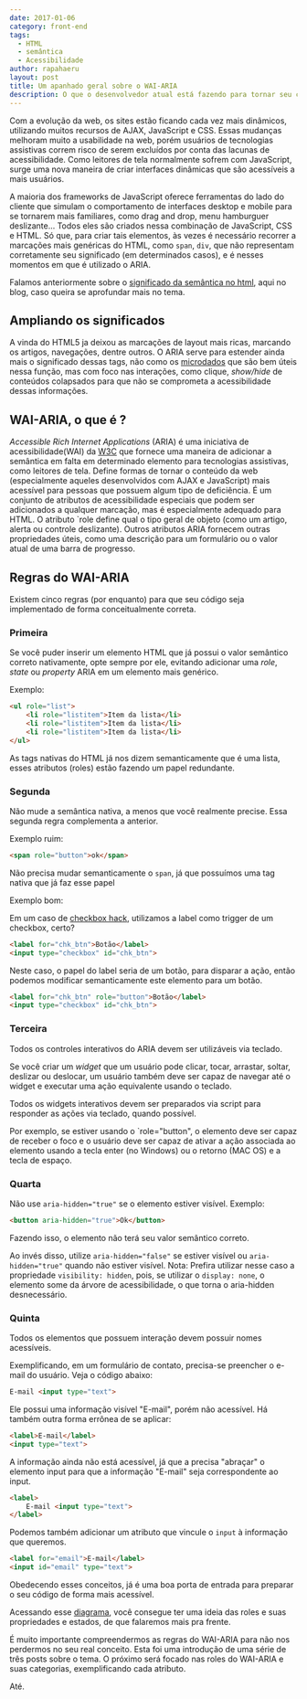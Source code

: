 ```yaml
---
date: 2017-01-06
category: front-end
tags:
  - HTML
  - semântica
  - Acessibilidade
author: rapahaeru
layout: post
title: Um apanhado geral sobre o WAI-ARIA
description: O que o desenvolvedor atual está fazendo para tornar seu conteúdo mais acessível para pessoas com algum tipo de deficiência? Com a evolução da web, a usabilidade melhorou muito, porém usuários de tecnologias assistivas correm risco de serem excluídos por conta das lacunas de acessibilidade que surgem com as páginas mais dinâmicas. Como leitores de tela normalmente sofrem com JavaScript, surge uma nova maneira de criar interfaces dinâmicas que são acessíveis a mais usuários.
---
```


Com a evolução da web, os sites estão ficando cada vez mais dinâmicos, utilizando muitos recursos de AJAX, JavaScript e CSS. Essas mudanças melhoram muito a usabilidade na web, porém usuários de tecnologias assistivas correm risco de serem excluídos por conta das lacunas de acessibilidade. Como leitores de tela normalmente sofrem com JavaScript, surge uma nova maneira de criar interfaces dinâmicas que são acessíveis a mais usuários.

A maioria dos frameworks de JavaScript oferece ferramentas do lado do cliente que simulam o comportamento de interfaces desktop e mobile para se tornarem mais familiares, como drag and drop, menu hamburguer deslizante... Todos eles são criados nessa combinação de JavaScript, CSS e HTML. Só que, para criar tais elementos, às vezes é necessário recorrer a marcações mais genéricas do HTML, como `span`, `div`, que não representam corretamente seu significado (em determinados casos), e é nesses momentos em que é utilizado o ARIA.

Falamos anteriormente sobre o [significado da semântica no html](/html-semantico-1/), aqui no blog, caso queira se aprofundar mais no tema.

## Ampliando os significados

A vinda do HTML5 ja deixou as marcações de layout mais ricas, marcando os artigos, navegações, dentre outros. O ARIA serve para estender ainda mais o significado dessas tags, não como os [microdados](/html-semantico-2/) que são bem úteis nessa função, mas com foco nas interações, como clique, *show/hide* de conteúdos colapsados para que não se comprometa a acessibilidade dessas informações.

## WAI-ARIA, o que é ?

*Accessible Rich Internet Applications* (ARIA) é uma iniciativa de acessibilidade(WAI) da [W3C](https://www.w3.org/) que fornece uma maneira de adicionar a semântica em falta em determinado elemento para tecnologias assistivas, como leitores de tela. Define formas de tornar o conteúdo da web (especialmente aqueles desenvolvidos com AJAX e JavaScript) mais acessível para pessoas que possuem algum tipo de deficiência. É um conjunto de atributos de acessibilidade especiais que podem ser adicionados a qualquer marcação, mas é especialmente adequado para HTML. O atributo `role define qual o tipo geral de objeto (como um artigo, alerta ou controle deslizante). Outros atributos ARIA fornecem outras propriedades úteis, como uma descrição para um formulário ou o valor atual de uma barra de progresso.

## Regras do WAI-ARIA

Existem cinco regras (por enquanto) para que seu código seja implementado de forma conceitualmente correta.

### Primeira
Se você puder inserir um elemento HTML que já possui o valor semântico correto nativamente, opte sempre por ele, evitando adicionar uma *role*, *state* ou *property* ARIA em um elemento mais genérico.

Exemplo:
```html
<ul role="list">
    <li role="listitem">Item da lista</li>
    <li role="listitem">Item da lista</li>
    <li role="listitem">Item da lista</li>
</ul>
```

As tags nativas do HTML já nos dizem semanticamente que é uma lista, esses atributos (roles) estão fazendo um papel redundante.

### Segunda
Não mude a semântica nativa, a menos que você realmente precise.
Essa segunda regra complementa a anterior.

Exemplo ruim:
```html
<span role="button">ok</span>
```
Não precisa mudar semanticamente o `span`, já que possuímos uma tag nativa que já faz esse papel

Exemplo bom:

Em um caso de [checkbox hack](https://css-tricks.com/the-checkbox-hack/), utilizamos a label como trigger de um checkbox, certo?
```html
<label for="chk_btn">Botão</label>
<input type="checkbox" id="chk_btn">
```

Neste caso, o papel do label seria de um botão, para disparar a ação, então podemos modificar semanticamente este elemento para um botão.
```html
<label for="chk_btn" role="button">Botão</label>
<input type="checkbox" id="chk_btn">
```

### Terceira
Todos os controles interativos do ARIA devem ser utilizáveis via teclado.

Se você criar um *widget* que um usuário pode clicar, tocar, arrastar, soltar, deslizar ou deslocar, um usuário também deve ser capaz de navegar até o widget e executar uma ação equivalente usando o teclado.

Todos os widgets interativos devem ser preparados via script para responder as ações via teclado, quando possível.

Por exemplo, se estiver usando o `role="button", o elemento deve ser capaz de receber o foco e o usuário deve ser capaz de ativar a ação associada ao elemento usando a tecla enter (no Windows) ou o retorno (MAC OS) e a tecla de espaço.

### Quarta

Não use `aria-hidden="true"` se o elemento estiver visível. Exemplo:
```html
<button aria-hidden="true">Ok</button>
```
Fazendo isso, o elemento não terá seu valor semântico correto.

Ao invés disso, utilize `aria-hidden="false"` se estiver visível ou `aria-hidden="true"` quando não estiver visível.
Nota: Prefira utilizar nesse caso a propriedade `visibility: hidden`, pois, se utilizar o `display: none`, o elemento some da árvore de acessibilidade, o que torna o aria-hidden desnecessário.

### Quinta

Todos os elementos que possuem interação devem possuir nomes acessíveis.

Exemplificando, em um formulário de contato, precisa-se preencher o e-mail do usuário. Veja o código abaixo:
```html
E-mail <input type="text">
```
Ele possui uma informação visível "E-mail", porém não acessível.
Há também outra forma errônea de se aplicar:
```html
<label>E-mail</label>
<input type="text">
```
A informação ainda não está acessível, já que a <label> precisa "abraçar" o elemento input para que a informação "E-mail" seja correspondente ao input.
```html
<label>
    E-mail <input type="text">
</label>
```
Podemos também adicionar um atributo que vincule o `input` à informação que queremos.
```html
<label for="email">E-mail</label>
<input id="email" type="text">
```
Obedecendo esses conceitos, já é uma boa porta de entrada para preparar o seu código de forma mais acessível.

Acessando esse [diagrama](https://www.w3.org/TR/wai-aria/rdf_model.png), você consegue ter uma ideia das roles e suas propriedades e estados, de que falaremos mais pra frente.

É muito importante compreendermos as regras do WAI-ARIA para não nos perdermos no seu real conceito. Esta foi uma introdução de uma série de três posts sobre o tema. O próximo será focado nas roles do WAI-ARIA e suas categorias, exemplificando cada atributo.

Até.
